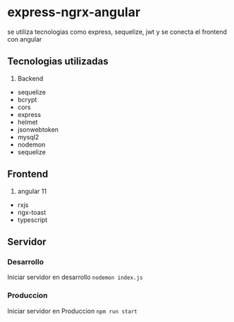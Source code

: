 # express-ngrx-angular
se utiliza tecnologias como express, sequelize, jwt y se conecta el frontend con angular

## Tecnologias utilizadas
1. Backend
* sequelize
* bcrypt
* cors
* express
* helmet
* jsonwebtoken
* mysql2
* nodemon
* sequelize

## Frontend
1. angular 11
* rxjs
* ngx-toast
* typescript

## Servidor

### Desarrollo
Iniciar servidor en desarrollo `nodemon index.js`

### Produccion
Iniciar servidor en Produccion ` npm run start `
